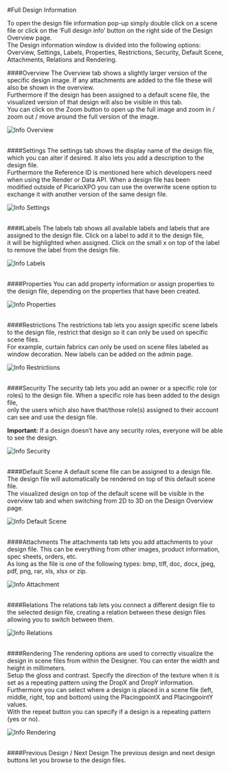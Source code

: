 #Full Design Information

To open the design file information pop-up simply double click on a scene file or click on the ‘Full design info’ button on the right side of the Design Overview page.<br/>
The Design information window is divided into the following options: Overview, Settings, Labels, Properties, Restrictions, Security, Default Scene, Attachments, Relations and Rendering.
<br/>

####Overview
The Overview tab shows a slightly larger version of the specific design image. If any attachments are added to the file these will also be shown in the overview.<br/>
Furthermore if the design has been assigned to a default scene file, the visualized version of that design will also be visible in this tab.<br/>
You can click on the Zoom button to open up the full image and zoom in / zoom out / move around the full version of the image.

![Info Overview](/Doc/3.Designs/images/Info_Overview.png "Info Overview")  
<br/>

####Settings
The settings tab shows the display name of the design file, which you can alter if desired. It also lets you add a description to the design file.<br/>
Furthermore the Reference ID is mentioned here which developers need when using the Render or Data API. When a design file has been <br/>
modified outside of PicarioXPO you can use the overwrite scene option to exchange it with another version of the same design file.

![Info Settings](/Doc/3.Designs/images/Info_Settings.png "Info Settings")  
<br/>

####Labels
The labels tab shows all available labels and labels that are assigned to the design file. Click on a label to add it to the design file, <br/>
it will be highlighted when assigned. Click on the small x on top of the label to remove the label from the design file.

![Info Labels](/Doc/3.Designs/images/Info_Labels.png "Info Labels")  
<br/>

####Properties
You can add property information or assign properties to the design file, depending on the properties that have been created.

![Info Properties](/Doc/3.Designs/images/Info_Properties.png "Info Properties")  
<br/>

####Restrictions
The restrictions tab lets you assign specific scene labels to the design file, restrict that design so it can only be used on specific scene files.<br/>
For example, curtain fabrics can only be used on scene files labeled as window decoration. New labels can be added on the admin page.

![Info Restrictions](/Doc/3.Designs/images/Info_Restrictions.png "Info Restrictions")  
<br/>

####Security
The security tab lets you add an owner or a specific role (or roles) to the design file. When a specific role has been added to the design file, <br/>
only the users which also have that/those role(s) assigned to their account can see and use the design file.

<b>Important:</b> If a design doesn’t have any security roles, everyone will be able to see the design.

![Info Security](/Doc/3.Designs/images/Info_Security.png "Info Security")  
<br/>

####Default Scene
A default scene file can be assigned to a design file. The design file will automatically be rendered on top of this default scene file.<br/>
The visualized design on top of the default scene will be visible in the overview tab and when switching from 2D to 3D on the Design Overview page.

![Info Default Scene](/Doc/3.Designs/images/Info_Default_Scene.png "Info Default Scene")  
<br/>

####Attachments
The attachments tab lets you add attachments to your design file. This can be everything from other images, product information, spec sheets, orders, etc.<br/>
As long as the file is one of the following types: bmp, tiff, doc, docx, jpeg, pdf, png, rar, xls, xlsx or zip.

![Info Attachment](/Doc/3.Designs/images/Info_Attachment.png "Info Attachment")  
<br/>

####Relations
The relations tab lets you connect a different design file to the selected design file, creating a relation between these design files allowing you to switch between them.

![Info Relations](/Doc/3.Designs/images/Info_Relations.png "Info Relations")  
<br/>

####Rendering
The rendering options are used to correctly visualize the design in scene files from within the Designer. You can enter the width and height in millimeters.<br/>
Setup the gloss and contrast. Specify the direction of the texture when it is set as a repeating pattern using the DropX and DropY information. <br/>
Furthermore you can select where a design is placed in a scene file (left, middle, right, top and bottom) using the PlacingpointX and PlacingpointY values. <br/>
With the repeat button you can specify if a design is a repeating pattern (yes or no).

![Info Rendering](/Doc/3.Designs/images/Info_Rendering.png "Info Rendering")  
<br/>

####Previous Design / Next Design
The previous design and next design buttons let you browse to the design files.
 
